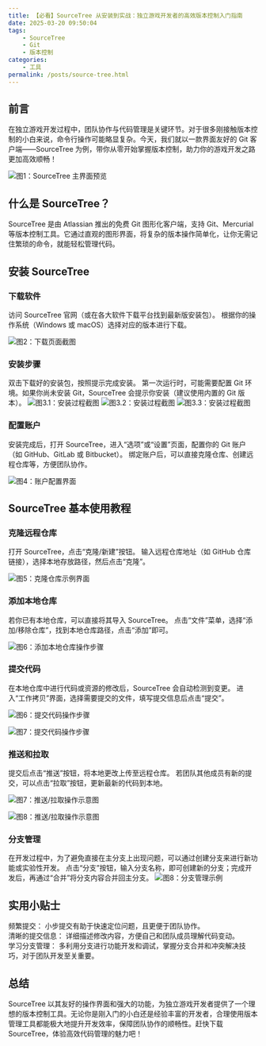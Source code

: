 ```yaml
---
title: 【必看】SourceTree 从安装到实战：独立游戏开发者的高效版本控制入门指南
date: 2025-03-20 09:50:04
tags:
    - SourceTree
    - Git
    - 版本控制
categories:
    - 工具
permalink: /posts/source-tree.html
---
```


## 前言
在独立游戏开发过程中，团队协作与代码管理是关键环节。对于很多刚接触版本控制的小白来说，命令行操作可能略显复杂。今天，我们就以一款界面友好的 Git 客户端——SourceTree 为例，带你从零开始掌握版本控制，助力你的游戏开发之路更加高效顺畅！

<!--  cnblog\source\img\post\source-tree\source-tree-01.png -->
![图1：SourceTree 主界面预览](/img/post/source-tree/source-tree-01.png)

## 什么是 SourceTree？
SourceTree 是由 Atlassian 推出的免费 Git 图形化客户端，支持 Git、Mercurial 等版本控制工具。它通过直观的图形界面，将复杂的版本操作简单化，让你无需记住繁琐的命令，就能轻松管理代码。

## 安装 SourceTree

### 下载软件
访问 SourceTree 官网（或在各大软件下载平台找到最新版安装包）。
根据你的操作系统（Windows 或 macOS）选择对应的版本进行下载。
<!--  cnblog\source\img\post\source-tree\source-tree-02.png -->
![图2：下载页面截图](/img/post/source-tree/source-tree-02.png)

### 安装步骤
双击下载好的安装包，按照提示完成安装。
第一次运行时，可能需要配置 Git 环境。如果你尚未安装 Git，SourceTree 会提示你安装（建议使用内置的 Git 版本）。
![图3.1：安装过程截图](/img/post/source-tree/source-tree-04.png)
![图3.2：安装过程截图](/img/post/source-tree/source-tree-03.png)
![图3.3：安装过程截图](/img/post/source-tree/source-tree-05.png)

### 配置账户
安装完成后，打开 SourceTree，进入“选项”或“设置”页面，配置你的 Git 账户（如 GitHub、GitLab 或 Bitbucket）。
绑定账户后，可以直接克隆仓库、创建远程仓库等，方便团队协作。
<!--  cnblog\source\img\post\source-tree\001.png -->
![图4：账户配置界面](/img/post/source-tree/001.png)

## SourceTree 基本使用教程

### 克隆远程仓库
打开 SourceTree，点击“克隆/新建”按钮。
输入远程仓库地址（如 GitHub 仓库链接），选择本地存放路径，然后点击“克隆”。
<!--  cnblog\source\img\post\source-tree\007-clone-repo.png -->
![图5：克隆仓库示例界面](/img/post/source-tree/007-clone-repo.png)

### 添加本地仓库
若你已有本地仓库，可以直接将其导入 SourceTree。
点击“文件”菜单，选择“添加/移除仓库”，找到本地仓库路径，点击“添加”即可。
<!--  cnblog\source\img\post\source-tree\008-add-local-repo.png -->
![图6：添加本地仓库操作步骤](/img/post/source-tree/008-add-local-repo.png)

### 提交代码
在本地仓库中进行代码或资源的修改后，SourceTree 会自动检测到变更。
进入“工作拷贝”界面，选择需要提交的文件，填写提交信息后点击“提交”。
<!--  cnblog\source\img\post\source-tree\009-commit-code.png -->
![图6：提交代码操作步骤](/img/post/source-tree/009-commit-code.png)
<!--  cnblog\source\img\post\source-tree\010.png -->
![图7：提交代码操作步骤](/img/post/source-tree/010.png)

### 推送和拉取
提交后点击“推送”按钮，将本地更改上传至远程仓库。
若团队其他成员有新的提交，可以点击“拉取”按钮，更新最新的代码到本地。
<!--  cnblog\source\img\post\source-tree\011.png -->
![图7：推送/拉取操作示意图](\img\post\source-tree\011.png)
<!--  cnblog\source\img\post\source-tree\012.png -->
![图8：推送/拉取操作示意图](\img\post\source-tree\012.png)

### 分支管理
在开发过程中，为了避免直接在主分支上出现问题，可以通过创建分支来进行新功能或实验性开发。
点击“分支”按钮，输入分支名称，即可创建新的分支；完成开发后，再通过“合并”将分支内容合并回主分支。
![图8：分支管理示例]()

## 实用小贴士
频繁提交： 小步提交有助于快速定位问题，且更便于团队协作。  
清晰的提交信息： 详细描述修改内容，方便自己和团队成员理解代码变动。  
学习分支管理： 多利用分支进行功能开发和调试，掌握分支合并和冲突解决技巧，对于团队开发至关重要。

## 总结
SourceTree 以其友好的操作界面和强大的功能，为独立游戏开发者提供了一个理想的版本控制工具。无论你是刚入门的小白还是经验丰富的开发者，合理使用版本管理工具都能极大地提升开发效率，保障团队协作的顺畅性。赶快下载 SourceTree，体验高效代码管理的魅力吧！

